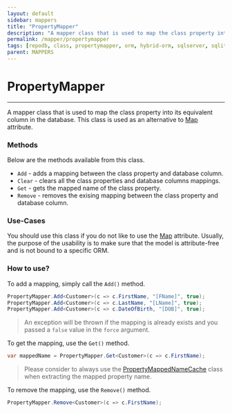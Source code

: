 ```yaml
---
layout: default
sidebar: mappers
title: "PropertyMapper"
description: "A mapper class that is used to map the class property into its equivalent column in the database. This class is used as an alternative to Map attribute."
permalink: /mapper/propertymapper
tags: [repodb, class, propertymapper, orm, hybrid-orm, sqlserver, sqlite, mysql, postgresql]
parent: MAPPERS
---
```


# PropertyMapper

---

A mapper class that is used to map the class property into its equivalent column in the database. This class is used as an alternative to [Map](/attribute/map) attribute.

### Methods

Below are the methods available from this class.

- `Add` - adds a mapping between the class property and database column.
- `Clear` - clears all the class properties and database columns mappings.
- `Get` - gets the mapped name of the class property.
- `Remove` - removes the exising mapping between the class property and database column.

### Use-Cases

You should use this class if you do not like to use the [Map](/attribute/map) attribute. Usually, the purpose of the usability is to make sure that the model is attribute-free and is not bound to a specific ORM.

### How to use?

To add a mapping, simply call the `Add()` method.

```csharp
PropertyMapper.Add<Customer>(c => c.FirstName, "[FName]", true);
PropertyMapper.Add<Customer>(c => c.LastName, "[LName]", true);
PropertyMapper.Add<Customer>(c => c.DateOfBirth, "[DOB]", true);
```

> An exception will be thrown if the mapping is already exists and you passed a `false` value in the `force` argument.

To get the mapping, use the `Get()` method.

```csharp
var mappedName = PropertyMapper.Get<Customer>(c => c.FirstName);
```

> Please consider to always use the [PropertyMappedNameCache](/cacher/classmappednamecache) class when extracting the mapped property name.

To remove the mapping, use the `Remove()` method.

```csharp
PropertyMapper.Remove<Customer>(c => c.FirstName);
```